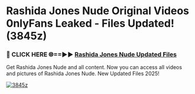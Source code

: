 # Rashida Jones Nude Original Videos 0nlyFans Leaked - Files Updated! (3845z)

<h3>🔴 CLICK HERE 🌐==►► <a href="https://tinyurl.com/52m3yx9h" rel="nofollow">Rashida Jones Nude Updated Files</a></h3>

Get Rashida Jones Nude and all content. Now you can access all videos and pictures of Rashida Jones Nude. New Updated Files 2025!

[![3845z](https://i.imgur.com/TnHtlc8.gif)](https://tinyurl.com/52m3yx9h)
